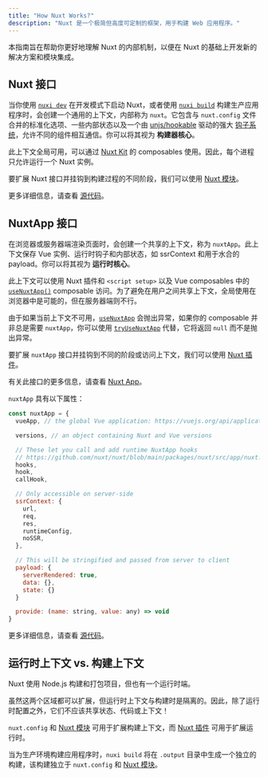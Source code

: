 ```yaml
---
title: "How Nuxt Works?"
description: "Nuxt 是一个极简但高度可定制的框架，用于构建 Web 应用程序。"
---
```


本指南旨在帮助你更好地理解 Nuxt 的内部机制，以便在 Nuxt 的基础上开发新的解决方案和模块集成。

## Nuxt 接口

当你使用 [`nuxi dev`](/docs/api/commands/dev) 在开发模式下启动 Nuxt，或者使用 [`nuxi build`](/docs/api/commands/build) 构建生产应用程序时，会创建一个通用的上下文，内部称为 `nuxt`。它包含与 `nuxt.config` 文件合并的标准化选项、一些内部状态以及一个由 [unjs/hookable](https://github.com/unjs/hookable) 驱动的强大 [钩子系统](/docs/api/advanced/hooks)，允许不同的组件相互通信。你可以将其视为 **构建器核心**。

此上下文全局可用，可以通过 [Nuxt Kit](/docs/guide/going-further/kit) 的 composables 使用。因此，每个进程只允许运行一个 Nuxt 实例。

要扩展 Nuxt 接口并挂钩到构建过程的不同阶段，我们可以使用 [Nuxt 模块](/docs/guide/going-further/modules)。

更多详细信息，请查看 [源代码](https://github.com/nuxt/nuxt/blob/main/packages/nuxt/src/core/nuxt.ts)。

## NuxtApp 接口

在浏览器或服务器端渲染页面时，会创建一个共享的上下文，称为 `nuxtApp`。此上下文保存 Vue 实例、运行时钩子和内部状态，如 ssrContext 和用于水合的 payload。你可以将其视为 **运行时核心**。

此上下文可以使用 Nuxt 插件和 `<script setup>` 以及 Vue composables 中的 [`useNuxtApp()`](/docs/api/composables/use-nuxt-app) composable 访问。为了避免在用户之间共享上下文，全局使用在浏览器中是可能的，但在服务器端则不行。

由于如果当前上下文不可用，[`useNuxtApp`](/docs/api/composables/use-nuxt-app) 会抛出异常，如果你的 composable 并非总是需要 `nuxtApp`，你可以使用 [`tryUseNuxtApp`](/docs/api/composables/use-nuxt-app#tryusenuxtapp) 代替，它将返回 `null` 而不是抛出异常。

要扩展 `nuxtApp` 接口并挂钩到不同的阶段或访问上下文，我们可以使用 [Nuxt 插件](/docs/guide/directory-structure/plugins)。

有关此接口的更多信息，请查看 [Nuxt App](/docs/api/composables/use-nuxt-app)。

`nuxtApp` 具有以下属性：

```js
const nuxtApp = {
  vueApp, // the global Vue application: https://vuejs.org/api/application.html#application-api

  versions, // an object containing Nuxt and Vue versions

  // These let you call and add runtime NuxtApp hooks
  // https://github.com/nuxt/nuxt/blob/main/packages/nuxt/src/app/nuxt.ts#L18
  hooks,
  hook,
  callHook,

  // Only accessible on server-side
  ssrContext: {
    url,
    req,
    res,
    runtimeConfig,
    noSSR,
  },

  // This will be stringified and passed from server to client
  payload: {
    serverRendered: true,
    data: {},
    state: {}
  }

  provide: (name: string, value: any) => void
}
```

更多详细信息，请查看 [源代码](https://github.com/nuxt/nuxt/blob/main/packages/nuxt/src/app/nuxt.ts)。

## 运行时上下文 vs. 构建上下文

Nuxt 使用 Node.js 构建和打包项目，但也有一个运行时端。

虽然这两个区域都可以扩展，但运行时上下文与构建时是隔离的。因此，除了运行时配置之外，它们不应该共享状态、代码或上下文！

`nuxt.config` 和 [Nuxt 模块](/docs/guide/going-further/modules) 可用于扩展构建上下文，而 [Nuxt 插件](/docs/guide/directory-structure/plugins) 可用于扩展运行时。

当为生产环境构建应用程序时，`nuxi build` 将在 `.output` 目录中生成一个独立的构建，该构建独立于 `nuxt.config` 和 [Nuxt 模块](/docs/guide/going-further/modules)。

